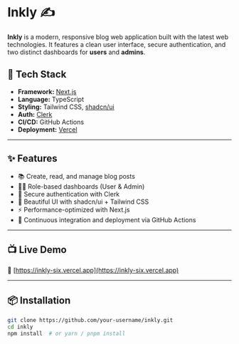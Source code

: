 # Inkly ✍️

**Inkly** is a modern, responsive blog web application built with the latest web technologies. It features a clean user interface, secure authentication, and two distinct dashboards for **users** and **admins**.

## 🚀 Tech Stack

- **Framework:** [Next.js](https://nextjs.org/)
- **Language:** TypeScript
- **Styling:** Tailwind CSS, [shadcn/ui](https://ui.shadcn.com/)
- **Auth:** [Clerk](https://clerk.dev/)
- **CI/CD:** GitHub Actions
- **Deployment:** [Vercel](https://vercel.com/)

---

## ✨ Features

- 📚 Create, read, and manage blog posts
- 🧑‍💼 Role-based dashboards (User & Admin)
- 🔐 Secure authentication with Clerk
- 🎨 Beautiful UI with shadcn/ui + Tailwind CSS
- ⚡ Performance-optimized with Next.js
- 🔄 Continuous integration and deployment via GitHub Actions

---

## 📺 Live Demo

🔗 [https://inkly-six.vercel.app](https://inkly-six.vercel.app)

---

## 📦 Installation

```bash
git clone https://github.com/your-username/inkly.git
cd inkly
npm install  # or yarn / pnpm install
```
